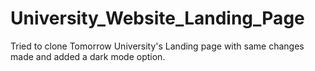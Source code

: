 # University_Website_Landing_Page

Tried to clone Tomorrow University's Landing page with same changes made and added a dark mode option.
